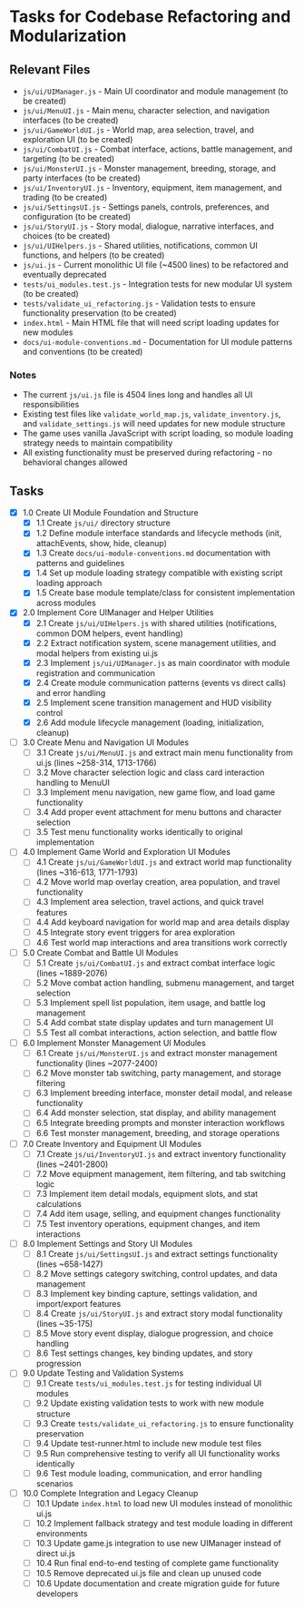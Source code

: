 # Tasks for Codebase Refactoring and Modularization

## Relevant Files

- `js/ui/UIManager.js` - Main UI coordinator and module management (to be created)
- `js/ui/MenuUI.js` - Main menu, character selection, and navigation interfaces (to be created)
- `js/ui/GameWorldUI.js` - World map, area selection, travel, and exploration UI (to be created)
- `js/ui/CombatUI.js` - Combat interface, actions, battle management, and targeting (to be created)
- `js/ui/MonsterUI.js` - Monster management, breeding, storage, and party interfaces (to be created)
- `js/ui/InventoryUI.js` - Inventory, equipment, item management, and trading (to be created)
- `js/ui/SettingsUI.js` - Settings panels, controls, preferences, and configuration (to be created)
- `js/ui/StoryUI.js` - Story modal, dialogue, narrative interfaces, and choices (to be created)
- `js/ui/UIHelpers.js` - Shared utilities, notifications, common UI functions, and helpers (to be created)
- `js/ui.js` - Current monolithic UI file (~4500 lines) to be refactored and eventually deprecated
- `tests/ui_modules.test.js` - Integration tests for new modular UI system (to be created)
- `tests/validate_ui_refactoring.js` - Validation tests to ensure functionality preservation (to be created)
- `index.html` - Main HTML file that will need script loading updates for new modules
- `docs/ui-module-conventions.md` - Documentation for UI module patterns and conventions (to be created)

### Notes

- The current `js/ui.js` file is 4504 lines long and handles all UI responsibilities
- Existing test files like `validate_world_map.js`, `validate_inventory.js`, and `validate_settings.js` will need updates for new module structure
- The game uses vanilla JavaScript with script loading, so module loading strategy needs to maintain compatibility
- All existing functionality must be preserved during refactoring - no behavioral changes allowed

## Tasks

- [x] 1.0 Create UI Module Foundation and Structure
  - [x] 1.1 Create `js/ui/` directory structure
  - [x] 1.2 Define module interface standards and lifecycle methods (init, attachEvents, show, hide, cleanup)
  - [x] 1.3 Create `docs/ui-module-conventions.md` documentation with patterns and guidelines
  - [x] 1.4 Set up module loading strategy compatible with existing script loading approach
  - [x] 1.5 Create base module template/class for consistent implementation across modules

- [x] 2.0 Implement Core UIManager and Helper Utilities
  - [x] 2.1 Create `js/ui/UIHelpers.js` with shared utilities (notifications, common DOM helpers, event handling)
  - [x] 2.2 Extract notification system, scene management utilities, and modal helpers from existing ui.js
  - [x] 2.3 Implement `js/ui/UIManager.js` as main coordinator with module registration and communication
  - [x] 2.4 Create module communication patterns (events vs direct calls) and error handling
  - [x] 2.5 Implement scene transition management and HUD visibility control
  - [x] 2.6 Add module lifecycle management (loading, initialization, cleanup)

- [ ] 3.0 Create Menu and Navigation UI Modules
  - [ ] 3.1 Create `js/ui/MenuUI.js` and extract main menu functionality from ui.js (lines ~258-314, 1713-1766)
  - [ ] 3.2 Move character selection logic and class card interaction handling to MenuUI
  - [ ] 3.3 Implement menu navigation, new game flow, and load game functionality
  - [ ] 3.4 Add proper event attachment for menu buttons and character selection
  - [ ] 3.5 Test menu functionality works identically to original implementation

- [ ] 4.0 Implement Game World and Exploration UI Modules
  - [ ] 4.1 Create `js/ui/GameWorldUI.js` and extract world map functionality (lines ~316-613, 1771-1793)
  - [ ] 4.2 Move world map overlay creation, area population, and travel functionality
  - [ ] 4.3 Implement area selection, travel actions, and quick travel features
  - [ ] 4.4 Add keyboard navigation for world map and area details display
  - [ ] 4.5 Integrate story event triggers for area exploration
  - [ ] 4.6 Test world map interactions and area transitions work correctly

- [ ] 5.0 Create Combat and Battle UI Modules
  - [ ] 5.1 Create `js/ui/CombatUI.js` and extract combat interface logic (lines ~1889-2076)
  - [ ] 5.2 Move combat action handling, submenu management, and target selection
  - [ ] 5.3 Implement spell list population, item usage, and battle log management
  - [ ] 5.4 Add combat state display updates and turn management UI
  - [ ] 5.5 Test all combat interactions, action selection, and battle flow

- [ ] 6.0 Implement Monster Management UI Modules
  - [ ] 6.1 Create `js/ui/MonsterUI.js` and extract monster management functionality (lines ~2077-2400)
  - [ ] 6.2 Move monster tab switching, party management, and storage filtering
  - [ ] 6.3 Implement breeding interface, monster detail modal, and release functionality
  - [ ] 6.4 Add monster selection, stat display, and ability management
  - [ ] 6.5 Integrate breeding prompts and monster interaction workflows
  - [ ] 6.6 Test monster management, breeding, and storage operations

- [ ] 7.0 Create Inventory and Equipment UI Modules
  - [ ] 7.1 Create `js/ui/InventoryUI.js` and extract inventory functionality (lines ~2401-2800)
  - [ ] 7.2 Move equipment management, item filtering, and tab switching logic
  - [ ] 7.3 Implement item detail modals, equipment slots, and stat calculations
  - [ ] 7.4 Add item usage, selling, and equipment changes functionality
  - [ ] 7.5 Test inventory operations, equipment changes, and item interactions

- [ ] 8.0 Implement Settings and Story UI Modules
  - [ ] 8.1 Create `js/ui/SettingsUI.js` and extract settings functionality (lines ~658-1427)
  - [ ] 8.2 Move settings category switching, control updates, and data management
  - [ ] 8.3 Implement key binding capture, settings validation, and import/export features
  - [ ] 8.4 Create `js/ui/StoryUI.js` and extract story modal functionality (lines ~35-175)
  - [ ] 8.5 Move story event display, dialogue progression, and choice handling
  - [ ] 8.6 Test settings changes, key binding updates, and story progression

- [ ] 9.0 Update Testing and Validation Systems
  - [ ] 9.1 Create `tests/ui_modules.test.js` for testing individual UI modules
  - [ ] 9.2 Update existing validation tests to work with new module structure
  - [ ] 9.3 Create `tests/validate_ui_refactoring.js` to ensure functionality preservation
  - [ ] 9.4 Update test-runner.html to include new module test files
  - [ ] 9.5 Run comprehensive testing to verify all UI functionality works identically
  - [ ] 9.6 Test module loading, communication, and error handling scenarios

- [ ] 10.0 Complete Integration and Legacy Cleanup
  - [ ] 10.1 Update `index.html` to load new UI modules instead of monolithic ui.js
  - [ ] 10.2 Implement fallback strategy and test module loading in different environments
  - [ ] 10.3 Update game.js integration to use new UIManager instead of direct ui.js
  - [ ] 10.4 Run final end-to-end testing of complete game functionality
  - [ ] 10.5 Remove deprecated ui.js file and clean up unused code
  - [ ] 10.6 Update documentation and create migration guide for future developers